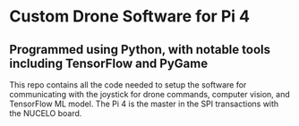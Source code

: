 # Custom Drone Software for Pi 4

## Programmed using Python, with notable tools including TensorFlow and PyGame

This repo contains all the code needed to setup the software for communicating with the joystick for drone commands, computer vision, and TensorFlow ML model.
The Pi 4 is the master in the SPI transactions with the NUCELO board.
